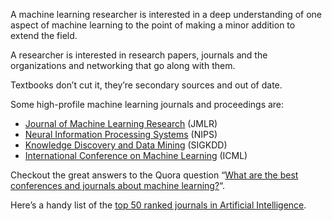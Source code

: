 A machine learning researcher is interested in a deep understanding of one aspect of machine learning to the point of making a minor addition to extend the field.

A researcher is interested in research papers, journals and the organizations and networking that go along with them.

Textbooks don’t cut it, they’re secondary sources and out of date.

Some high-profile machine learning journals and proceedings are:

-   [Journal of Machine Learning Research](http://www.jmlr.org/) (JMLR)
-   [Neural Information Processing Systems](https://nips.cc/) (NIPS)
-   [Knowledge Discovery and Data Mining](http://www.kdd.org/) (SIGKDD)
-   [International Conference on Machine Learning](https://en.wikipedia.org/wiki/International_Conference_on_Machine_Learning) (ICML)

Checkout the great answers to the Quora question “[What are the best conferences and journals about machine learning?](https://www.quora.com/What-are-the-best-conferences-and-journals-about-machine-learning)“.

Here’s a handy list of the [top 50 ranked journals in Artificial Intelligence](http://www.scimagojr.com/journalrank.php?category=1702).